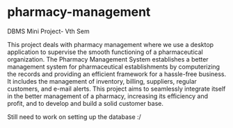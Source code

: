# pharmacy-management

DBMS Mini Project- Vth Sem

This project deals with pharmacy management where we use a desktop application to supervise the smooth functioning of a pharmaceutical organization. The Pharmacy Management System establishes a better management system for pharmaceutical establishments by computerizing the records and providing an efficient framework for a hassle-free business. It includes the management of inventory, billing, suppliers, regular customers, and e-mail alerts. This project aims to seamlessly integrate itself in the better management of a pharmacy, increasing its efficiency and profit, and to develop and build a solid customer base.

Still need to work on setting up the database :/
